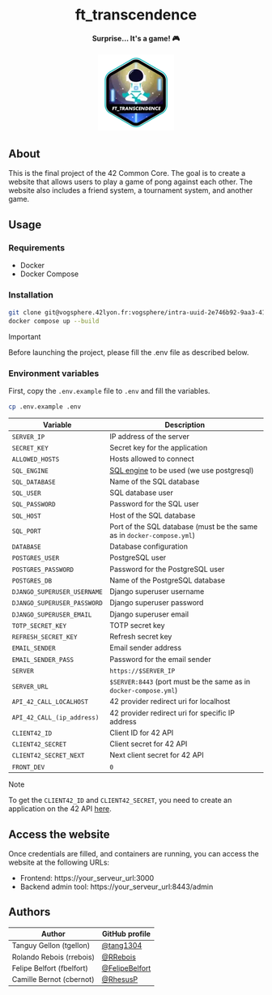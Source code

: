 <div align="center">

# ft_transcendence

#### Surprise... It's a game! 🎮

![ft_transcendence](https://github.com/leogaudin/42_project_badges/raw/main/badges/ft_transcendence.webp)

</div>

## About

This is the final project of the 42 Common Core. The goal is to create a website that allows users to play a game of
pong against each other. The website also includes a friend system, a tournament system, and another game.

## Usage

### Requirements

- Docker
- Docker Compose

### Installation

```bash
git clone git@vogsphere.42lyon.fr:vogsphere/intra-uuid-2e746b92-9aa3-4104-b89e-23b1aea8d67e-5784037-rrebois
docker compose up --build
```

> [!IMPORTANT]  
> Before launching the project, please fill the .env file as described below.

### Environment variables

First, copy the `.env.example` file to `.env` and fill the variables.

```bash
cp .env.example .env
```

| Variable                    | Description                                                                                                        |
|-----------------------------|--------------------------------------------------------------------------------------------------------------------|
| `SERVER_IP`                 | IP address of the server                                                                                           |
| `SECRET_KEY`                | Secret key for the application                                                                                     |
| `ALLOWED_HOSTS`             | Hosts allowed to connect                                                                                           |
| `SQL_ENGINE`                | [SQL engine](https://docs.djangoproject.com/en/5.1/ref/databases/#postgresql-notes) to be used (we use postgresql) |
| `SQL_DATABASE`              | Name of the SQL database                                                                                           |
| `SQL_USER`                  | SQL database user                                                                                                  |
| `SQL_PASSWORD`              | Password for the SQL user                                                                                          |
| `SQL_HOST`                  | Host of the SQL database                                                                                           |
| `SQL_PORT`                  | Port of the SQL database (must be the same as in `docker-compose.yml`)                                             |
| `DATABASE`                  | Database configuration                                                                                             |
| `POSTGRES_USER`             | PostgreSQL user                                                                                                    |
| `POSTGRES_PASSWORD`         | Password for the PostgreSQL user                                                                                   |
| `POSTGRES_DB`               | Name of the PostgreSQL database                                                                                    |
| `DJANGO_SUPERUSER_USERNAME` | Django superuser username                                                                                          |
| `DJANGO_SUPERUSER_PASSWORD` | Django superuser password                                                                                          |
| `DJANGO_SUPERUSER_EMAIL`    | Django superuser email                                                                                             |
| `TOTP_SECRET_KEY`           | TOTP secret key                                                                                                    |
| `REFRESH_SECRET_KEY`        | Refresh secret key                                                                                                 |
| `EMAIL_SENDER`              | Email sender address                                                                                               |
| `EMAIL_SENDER_PASS`         | Password for the email sender                                                                                      |
| `SERVER`                    | `https://$SERVER_IP`                                                                                               |
| `SERVER_URL`                | `$SERVER:8443` (port must be the same as in `docker-compose.yml`)                                                  |
| `API_42_CALL_LOCALHOST`     | 42 provider redirect uri for localhost                                                                             |
| `API_42_CALL_(ip_address)`  | 42 provider redirect uri for specific IP address                                                                   |
| `CLIENT42_ID`               | Client ID for 42 API                                                                                               |
| `CLIENT42_SECRET`           | Client secret for 42 API                                                                                           |
| `CLIENT42_SECRET_NEXT`      | Next client secret for 42 API                                                                                      |
| `FRONT_DEV`                 | `0`                                                                                                                |

> [!NOTE]  
> To get the `CLIENT42_ID` and `CLIENT42_SECRET`, you need to create an application on the 42 API [here](https://profile.intra.42.fr/oauth/applications/new).


## Access the website

Once credentials are filled, and containers are running, you can access the website at the following URLs:
- Frontend: https://your_serveur_url:3000  
- Backend admin tool: https://your_serveur_url:8443/admin

## Authors

| Author                    | GitHub profile                                     |
|---------------------------|----------------------------------------------------|
| Tanguy Gellon (tgellon)   | [@tang1304](https://github.com/tang1304)           |
| Rolando Rebois (rrebois)  | [@RRebois](https://github.com/RRebois)             |
| Felipe Belfort (fbelfort) | [@FelipeBelfort](https://github.com/FelipeBelfort) |
| Camille Bernot (cbernot)  | [@RhesusP](https://github.com/RhesusP)             | 